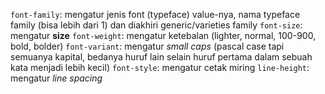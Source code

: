 `font-family`: mengatur jenis font (typeface)
	value-nya, nama typeface family (bisa lebih dari 1) dan diakhiri generic/varieties family 
`font-size`: mengatur **size**
`font-weight`: mengatur ketebalan (lighter, normal, 100-900, bold, bolder)
`font-variant`: mengatur *small caps* (pascal case tapi semuanya kapital, bedanya huruf lain selain huruf pertama dalam sebuah kata menjadi lebih kecil)
`font-style`: mengatur cetak miring
`line-height`: mengatur *line spacing*
